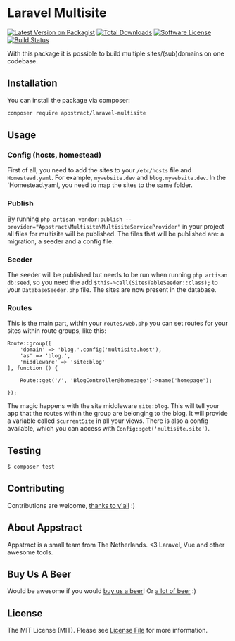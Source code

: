 # Laravel Multisite

[![Latest Version on Packagist](https://img.shields.io/packagist/v/appstract/laravel-multisite.svg?style=flat-square)](https://packagist.org/packages/appstract/laravel-multisite)
[![Total Downloads](https://img.shields.io/packagist/dt/appstract/laravel-multisite.svg?style=flat-square)](https://packagist.org/packages/appstract/laravel-multisite)
[![Software License](https://img.shields.io/badge/license-MIT-brightgreen.svg?style=flat-square)](LICENSE.md)
[![Build Status](https://img.shields.io/travis/appstract/laravel-multisite/master.svg?style=flat-square)](https://travis-ci.org/appstract/laravel-multisite)

With this package it is possible to build multiple sites/(sub)domains on one codebase.

## Installation

You can install the package via composer:

``` bash
composer require appstract/laravel-multisite
```

## Usage

### Config (hosts, homestead)

First of all, you need to add the sites to your `/etc/hosts` file and `Homestead.yaml`. For example, `mywebsite.dev` and `blog.mywebsite.dev`. In the `Homestead.yaml, you need to map the sites to the same folder.

### Publish

By running `php artisan vendor:publish --provider="Appstract\Multisite\MultisiteServiceProvider"` in your project all files for multisite will be published. The files that will be published are: a migration, a seeder and a config file.

### Seeder

The seeder will be published but needs to be run when running `php artisan db:seed`, so you need the add `$this->call(SitesTableSeeder::class);` to your `DatabaseSeeder.php` file. The sites are now present in the database.

### Routes

This is the main part, within your `routes/web.php` you can set routes for your sites within route groups, like this:

```
Route::group([
    'domain' => 'blog.'.config('multisite.host'),
    'as' => 'blog.',
    'middleware' => 'site:blog'
], function () {

    Route::get('/', 'BlogController@homepage')->name('homepage');

});
```

The magic happens with the site middleware `site:blog`. This will tell your app that the routes within the group are belonging to the blog. It will provide a variable called `$currentSite` in all your views. There is also a config available, which you can access with `Config::get('multisite.site')`.

## Testing

``` bash
$ composer test
```

## Contributing

Contributions are welcome, [thanks to y'all](https://github.com/appstract/laravel-multisite/graphs/contributors) :)

## About Appstract

Appstract is a small team from The Netherlands. <3 Laravel, Vue and other awesome tools.

## Buy Us A Beer

Would be awesome if you would [buy us a beer](https://www.paypal.me/teamappstract/10)! Or [a lot of beer](https://www.patreon.com/appstract) :)

## License

The MIT License (MIT). Please see [License File](LICENSE.md) for more information.
